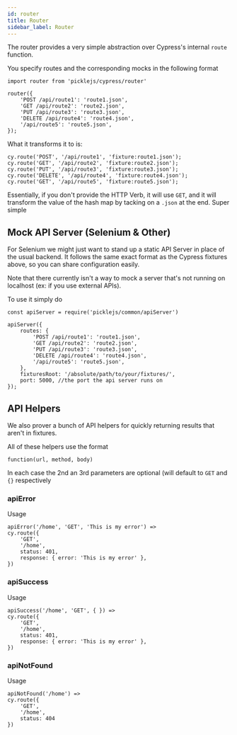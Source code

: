 ```yaml
---
id: router
title: Router
sidebar_label: Router
---
```


The router provides a very simple abstraction over Cypress's internal `route` function.

You specify routes and the corresponding mocks in the following format

```
import router from 'picklejs/cypress/router'

router({
    'POST /api/route1': 'route1.json',
    'GET /api/route2': 'route2.json',
    'PUT /api/route3': 'route3.json',
    'DELETE /api/route4': 'route4.json',
    '/api/route5': 'route5.json',
});
```

What it transforms it to is:

```
cy.route('POST', '/api/route1', 'fixture:route1.json');
cy.route('GET', '/api/route2', 'fixture:route2.json');
cy.route('PUT', '/api/route3', 'fixture:route3.json');
cy.route('DELETE', '/api/route4', 'fixture:route4.json');
cy.route('GET', '/api/route5', 'fixture:route5.json');
```

Essentially, if you don't provide the HTTP Verb, it will use `GET`, and it will transform the value of the hash map by tacking on a `.json` at the end. Super simple

## Mock API Server (Selenium & Other)
For Selenium we might just want to stand up a static API Server in place of the usual backend. It follows the same exact format as the Cypress fixtures above, so you can share configuration easily.

Note that there currently isn't a way to mock a server that's not running on localhost (ex: if you use external APIs).

To use it simply do

```
const apiServer = require('picklejs/common/apiServer')

apiServer({
    routes: {
        'POST /api/route1': 'route1.json',
        'GET /api/route2': 'route2.json',
        'PUT /api/route3': 'route3.json',
        'DELETE /api/route4': 'route4.json',
        '/api/route5': 'route5.json',
    },
    fixturesRoot: '/absolute/path/to/your/fixtures/',
    port: 5000, //the port the api server runs on
});
```

## API Helpers
We also prover a bunch of API helpers for quickly returning results that aren't in fixtures.

All of these helpers use the format

```
function(url, method, body)
```

In each case the 2nd an 3rd parameters are optional (will default to `GET` and `{}` respectively

### apiError
Usage

```
apiError('/home', 'GET', 'This is my error') =>
cy.route({
    'GET',
    '/home',
    status: 401,
    response: { error: 'This is my error' },
})
```

### apiSuccess
Usage

```
apiSuccess('/home', 'GET', { }) =>
cy.route({
    'GET',
    '/home',
    status: 401,
    response: { error: 'This is my error' },
})
```

### apiNotFound
Usage

```
apiNotFound('/home') =>
cy.route({
    'GET',
    '/home',
    status: 404
})
```
